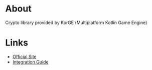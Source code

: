 # About

Crypto library provided by KorGE (Multiplatform Kotlin Game Engine) 

# Links

- [Official Site](https://github.com/korlibs/korlibs)
- [Integration Guide](https://github.com/korlibs/korlibs)
